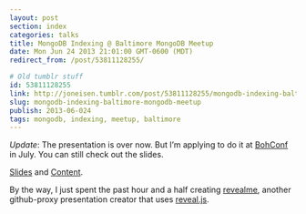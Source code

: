 ```yaml
---
layout: post
section: index
categories: talks
title: MongoDB Indexing @ Baltimore MongoDB Meetup
date: Mon Jun 24 2013 21:01:00 GMT-0600 (MDT)
redirect_from: /post/53811128255/

# Old tumblr stuff
id: 53811128255
link: http://joneisen.tumblr.com/post/53811128255/mongodb-indexing-baltimore-mongodb-meetup
slug: mongodb-indexing-baltimore-mongodb-meetup
publish: 2013-06-024
tags: mongodb, indexing, meetup, baltimore
---
```



*Update*: The presentation is over now. But I’m applying to do it at [BohConf](http://bohconf.com) in July. You can still check out the slides.

[Slides](http://revealme.herokuapp.com/yanatan16/mongodb-indexing-presentation) and [Content](https://github.com/yanatan16/mongodb-indexing-presentation).

By the way, I just spent the past hour and a half creating [revealme](http://revealme.herokuapp.com), another github-proxy presentation creator that uses [reveal.js](http://lab.hakim.se/reveal-js).

